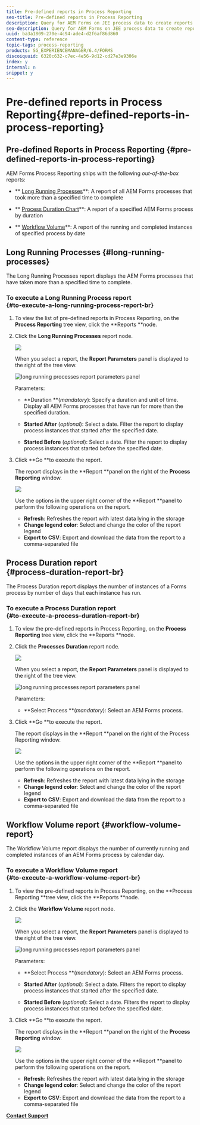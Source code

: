```yaml
---
title: Pre-defined reports in Process Reporting
seo-title: Pre-defined reports in Process Reporting
description: Query for AEM Forms on JEE process data to create reports on long running processes, Process duration, and Workflow volume
seo-description: Query for AEM Forms on JEE process data to create reports on long running processes, Process duration, and Workflow volume
uuid: ba3a1809-270e-4c94-ade4-d2f6af86d860
content-type: reference
topic-tags: process-reporting
products: SG_EXPERIENCEMANAGER/6.4/FORMS
discoiquuid: 6320c632-c7ec-4e56-9d12-cd27e3e9306e
index: y
internal: n
snippet: y
---
```


# Pre-defined reports in Process Reporting{#pre-defined-reports-in-process-reporting}

## Pre-defined Reports in Process Reporting {#pre-defined-reports-in-process-reporting}

AEM Forms Process Reporting ships with the following *out-of-the-box* reports:

* ** [Long Running Processes](../../../forms/using/process-reporting/pre-defined-reports-in-process-reporting.md#p-long-running-processes-p)**: A report of all AEM Forms processes that took more than a specified time to complete  

* ** [Process Duration Chart](../../../forms/using/process-reporting/pre-defined-reports-in-process-reporting.md#p-process-duration-report-br-p)**: A report of a specified AEM Forms process by duration  

* ** [Workflow Volume](../../../forms/using/process-reporting/pre-defined-reports-in-process-reporting.md#p-workflow-volume-report-p)**: A report of the running and completed instances of specified process by date

## Long Running Processes {#long-running-processes}

The Long Running Processes report displays the AEM Forms processes that have taken more than a specified time to complete.

### To execute a Long Running Process report <br> {#to-execute-a-long-running-process-report-br}

1. To view the list of pre-defined reports in Process Reporting, on the **Process Reporting** tree view, click the **Reports **node.
1. Click the **Long Running Processes** report node.

   ![](assets/long_running_node.png)

   When you select a report, the **Report Parameters** panel is displayed to the right of the tree view.

   ![long running processes report parameters panel](assets/report_parameters_panel.png)

   Parameters:

    * **Duration **(*mandatory*): Specify a duration and unit of time. Display all AEM Forms processes that have run for more than the specified duration.
    
    * **Started After** (*optional*): Select a date. Filter the report to display process instances that started after the specified date.
    
    * **Started Before** (*optional*): Select a date. Filter the report to display process instances that started before the specified date.

1. Click **Go **to execute the report.

   The report displays in the **Report **panel on the right of the **Process Reporting** window.

   ![](assets/long_running_processes.png)

   Use the options in the upper right corner of the **Report **panel to perform the following operations on the report.

    * **Refresh**: Refreshes the report with latest data lying in the storage
    * **Change legend color**: Select and change the color of the report legend
    * **Export to CSV**: Export and download the data from the report to a comma-separated file

## Process Duration report <br> {#process-duration-report-br}

The Process Duration report displays the number of instances of a Forms process by number of days that each instance has run.

### To execute a Process Duration report <br> {#to-execute-a-process-duration-report-br}

1. To view the pre-defined reports in Process Reporting, on the **Process Reporting** tree view, click the **Reports **node.
1. Click the **Processes Duration** report node.

   ![](assets/process_duration_node.png)

   When you select a report, the **Report Parameters** panel is displayed to the right of the tree view.

   ![long running processes report parameters panel](assets/process_duration_params.png)

   Parameters:

    * **Select Process **(*mandatory*): Select an AEM Forms process.

1. Click **Go **to execute the report.

   The report displays in the **Report **panel on the right of the Process Reporting window.

   ![](assets/process_duration_report.png)

   Use the options in the upper right corner of the **Report **panel to perform the following operations on the report.

    * **Refresh**: Refreshes the report with latest data lying in the storage
    * **Change legend color**: Select and change the color of the report legend
    * **Export to CSV**: Export and download the data from the report to a comma-separated file

## Workflow Volume report {#workflow-volume-report}

The Workflow Volume report displays the number of currently running and completed instances of an AEM Forms process by calendar day.

### To execute a Workflow Volume report <br> {#to-execute-a-workflow-volume-report-br}

1. To view the pre-defined reports in Process Reporting, on the **Process Reporting **tree view, click the **Reports **node.
1. Click the **Workflow Volume** report node.

   ![](assets/workflow_volume_node.png)

   When you select a report, the **Report Parameters** panel is displayed to the right of the tree view.

   ![long running processes report parameters panel](assets/workflow_volume_params.png)

   Parameters:

    * **Select Process **(*mandatory*): Select an AEM Forms process.
    
    * **Started After** (*optional*): Select a date. Filters the report to display process instances that started after the specified date.
    
    * **Started Before** (*optional*): Select a date. Filters the report to display process instances that started before the specified date.

1. Click **Go **to execute the report.

   The report displays in the **Report **panel on the right of the **Process Reporting** window.

   ![](assets/workflow_volume_report.png)

   Use the options in the upper right corner of the **Report **panel to perform the following operations on the report.

    * **Refresh**: Refreshes the report with latest data lying in the storage
    * **Change legend color**: Select and change the color of the report legend
    * **Export to CSV**: Export and download the data from the report to a comma-separated file

[**Contact Support**](https://www.adobe.com/account/sign-in.supportportal.html)
